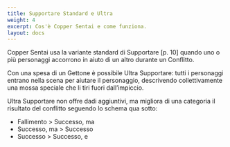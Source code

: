 ```yaml
---
title: Supportare Standard e Ultra
weight: 4
excerpt: Cos'è Copper Sentai e come funziona.
layout: docs
---
```

Copper Sentai usa la variante standard di Supportare [p. 10] quando uno o più personaggi accorrono in aiuto di un altro durante un Conflitto.

Con una spesa di un Gettone è possibile Ultra Supportare: tutti i personaggi entrano nella scena per aiutare il personaggio, descrivendo collettivamente una mossa speciale che li tiri fuori dall’impiccio.

Ultra Supportare non offre dadi aggiuntivi, ma migliora di una categoria il risultato del conflitto seguendo lo schema qua sotto:

* Fallimento > Successo, ma
* Successo, ma > Successo
* Successo > Successo, e